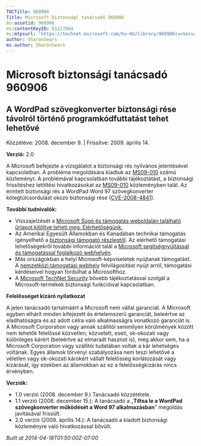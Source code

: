 ```yaml
---
TOCTitle: 960906
Title: Microsoft biztonsági tanácsadó 960906
ms:assetid: 960906
ms:contentKeyID: 61227664
ms:mtpsurl: 'https://technet.microsoft.com/hu-HU/library/960906(v=Security.10)'
author: SharonSears
ms.author: SharonSears
---
```




Microsoft biztonsági tanácsadó 960906
=====================================

A WordPad szövegkonverter biztonsági rése távolról történő programkódfuttatást tehet lehetővé
---------------------------------------------------------------------------------------------

Közzétéve: 2008. december 9. | Frissítve: 2009. április 14.

**Verzió:** 2.0

A Microsoft befejezte a vizsgálatot a biztonsági rés nyilvános jelentésével kapcsolatban. A probléma megoldására kiadtuk az [MS09-010](http://go.microsoft.com/fwlink/?linkid=139849) számú közleményt. A problémával kapcsolatban további tájékoztatást, a biztonsági frissítéshez letöltési hivatkozásokat az [MS09-010](http://go.microsoft.com/fwlink/?linkid=139849) közleményben talál. Az érintett biztonsági rés a WordPad Word 97 szövegkonverter kötegtúlcsordulást okozó biztonsági rése ([CVE-2008-4841](http://www.cve.mitre.org/cgi-bin/cvename.cgi?name=cve-2008-4841)).

**További tudnivalók:**

-   Visszajelzését a [Microsoft Súgó és támogatás weboldalán található űrlapot kitöltve teheti meg. Elérhetőségünk.](https://support.microsoft.com/common/survey.aspx?scid=sw;en;1257&amp;showpage=1&amp;ws=technet&amp;sd=tech)
-   Az Amerikai Egyesült Államokban és Kanadában technikai támogatás igényelhető a [biztonsági támogató részlegtől](http://go.microsoft.com/fwlink/?linkid=21131). Az elérhető támogatási lehetőségekről további információt talál a [Microsoft segítségnyújtással és támogatással foglalkozó webhelyén](http://support.microsoft.com/).
-   Más országokban a helyi Microsoft-képviseletek nyújtanak támogatást. A [nemzetközi támogatási webhely](http://go.microsoft.com/fwlink/?linkid=21155) felvilágosítást nyújt arról, támogatási kérdéseivel hogyan fordulhat a Microsofthoz.
-   A [Microsoft TechNet Security](http://go.microsoft.com/fwlink/?linkid=21132) bővebb tájékoztatással szolgál a Microsoft-termékek biztonsági funkcióival kapcsolatban.

**Felelősséget kizáró nyilatkozat**

A jelen tanácsadó tartalmáért a Microsoft nem vállal garanciát. A Microsoft egyben elhárít minden kifejezett és értelemszerű garanciát, beleértve az eladhatóságra és az adott célra való alkalmasságra vonatkozó garanciát is. A Microsoft Corporation vagy annak szállítói semmilyen körülmények között nem tehetők felelőssé közvetlen, közvetett, eseti, ok-okozati vagy különleges kárért (beleértve az elmaradt hasznot is), még akkor sem, ha a Microsoft Corporation vagy szállítói tudatában voltak a kár lehetséges voltának. Egyes államok törvényi szabályozása nem teszi lehetővé a véletlen vagy ok-okozati károkért vállalt felelősség korlátozását vagy kizárását, így ezekben az államokban az ez a felelősségkizárás nincs érvényben.

**Verziók:**

-   1.0 verzió (2008. december 9.) Tanácsadó közzététele.
-   1.1 verzió (2008. december 15.): A tanácsadó a „**Tiltsa le a WordPad szövegkonverter működését a Word 97 alkalmazásban**” megoldás javításával frissült.
-   2.0 verzió (2009. április 14.): A tanácsadó a kiadott biztonsági közleményre való hivatkozással bővült.

*Built at 2014-04-18T01:50:00Z-07:00*
